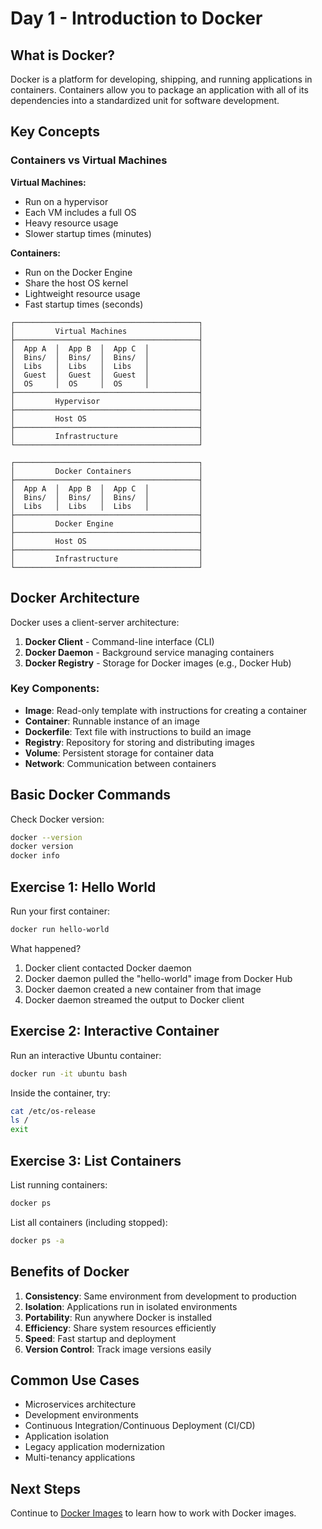 # Day 1 - Introduction to Docker

## What is Docker?

Docker is a platform for developing, shipping, and running applications in containers. Containers allow you to package an application with all of its dependencies into a standardized unit for software development.

## Key Concepts

### Containers vs Virtual Machines

**Virtual Machines:**
- Run on a hypervisor
- Each VM includes a full OS
- Heavy resource usage
- Slower startup times (minutes)

**Containers:**
- Run on the Docker Engine
- Share the host OS kernel
- Lightweight resource usage
- Fast startup times (seconds)

```
┌─────────────────────────────────────────┐
│         Virtual Machines                │
├─────────────────────────────────────────┤
│  App A  │  App B  │  App C  │           │
│  Bins/  │  Bins/  │  Bins/  │           │
│  Libs   │  Libs   │  Libs   │           │
│  Guest  │  Guest  │  Guest  │           │
│  OS     │  OS     │  OS     │           │
├─────────────────────────────────────────┤
│         Hypervisor                      │
├─────────────────────────────────────────┤
│         Host OS                         │
├─────────────────────────────────────────┤
│         Infrastructure                  │
└─────────────────────────────────────────┘

┌─────────────────────────────────────────┐
│         Docker Containers               │
├─────────────────────────────────────────┤
│  App A  │  App B  │  App C  │           │
│  Bins/  │  Bins/  │  Bins/  │           │
│  Libs   │  Libs   │  Libs   │           │
├─────────────────────────────────────────┤
│         Docker Engine                   │
├─────────────────────────────────────────┤
│         Host OS                         │
├─────────────────────────────────────────┤
│         Infrastructure                  │
└─────────────────────────────────────────┘
```

## Docker Architecture

Docker uses a client-server architecture:

1. **Docker Client** - Command-line interface (CLI)
2. **Docker Daemon** - Background service managing containers
3. **Docker Registry** - Storage for Docker images (e.g., Docker Hub)

### Key Components:

- **Image**: Read-only template with instructions for creating a container
- **Container**: Runnable instance of an image
- **Dockerfile**: Text file with instructions to build an image
- **Registry**: Repository for storing and distributing images
- **Volume**: Persistent storage for container data
- **Network**: Communication between containers

## Basic Docker Commands

Check Docker version:
```bash
docker --version
docker version
docker info
```

## Exercise 1: Hello World

Run your first container:
```bash
docker run hello-world
```

What happened?
1. Docker client contacted Docker daemon
2. Docker daemon pulled the "hello-world" image from Docker Hub
3. Docker daemon created a new container from that image
4. Docker daemon streamed the output to Docker client

## Exercise 2: Interactive Container

Run an interactive Ubuntu container:
```bash
docker run -it ubuntu bash
```

Inside the container, try:
```bash
cat /etc/os-release
ls /
exit
```

## Exercise 3: List Containers

List running containers:
```bash
docker ps
```

List all containers (including stopped):
```bash
docker ps -a
```

## Benefits of Docker

1. **Consistency**: Same environment from development to production
2. **Isolation**: Applications run in isolated environments
3. **Portability**: Run anywhere Docker is installed
4. **Efficiency**: Share system resources efficiently
5. **Speed**: Fast startup and deployment
6. **Version Control**: Track image versions easily

## Common Use Cases

- Microservices architecture
- Development environments
- Continuous Integration/Continuous Deployment (CI/CD)
- Application isolation
- Legacy application modernization
- Multi-tenancy applications

## Next Steps

Continue to [Docker Images](../02-images/README.md) to learn how to work with Docker images.
